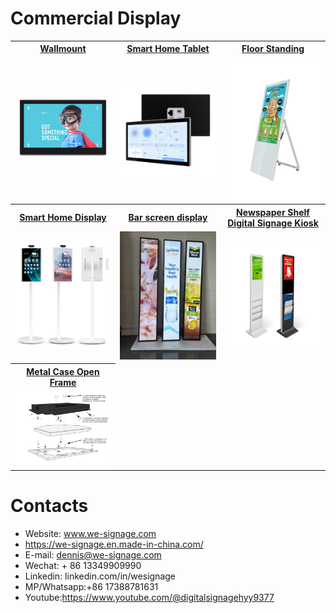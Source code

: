 # Commercial Display


<table textalign="center">
<tr>
    <th><a href="./Wallmount/">Wallmount</a></th>
    <th><a href="./Smart-Home-Table/">Smart Home Tablet</a></th>
    <th><a href="./Floor-Standing/">Floor Standing</a></th>
    
</tr>
<tr>
    <td width="33.33%"><a href="./Wallmount/"><img src="./img/1.jpg" width="100%" height="auto"/></a></td>
    <td width="33.33%"><a href="./Smart-Home-Table/"><img src="./img/s-h-table.png" width="100%" height="auto"/></a></td>
    <td width="33.33%"><a href="./Floor-Standing/"><img src="./img/3.jpg" width="100%" height="auto"/></a></td>
</tr>
<tr>
     <th><a href="./Smart-Home-Display/">Smart Home Display</a></th>
  <th><a href="./bar-screen/">Bar screen display</a></th>
  <th><a href="./newspaper-shelf-digital-signage-kiosk/">Newspaper Shelf Digital Signage Kiosk</a></th>
</tr>
<tr>
    <td width="33.33%"><a href="./Smart-Home-Display/"><img src="./img/5.jpg" width="100%" height="auto"/></a></td>
    <td width="33.33%"><a href="./bar-screen/"><img src="./img/4.jpg" width="100%" height="auto"/></a></td>
    <td width="33.33%"><a href="./newspaper-shelf-digital-signage-kiosk/"><img src="./img/6.png" width="auto" height="auto"/></a></td>
  
</tr>
<tr><th><a href="./Metal-Case-Open-Frame/">Metal Case Open Frame</a></th></tr>
<tr>
    <td width="33.33%"><a href="./Metal-Case-Open-Frame/"><img src="./img/2.jpg" width="100%" height="auto"/></a></td>
</tr>
</table>

# Contacts

- Website: www.we-signage.com
- https://we-signage.en.made-in-china.com/
- E-mail: dennis@we-signage.com
- Wechat: + 86 13349909990
- Linkedin: linkedin.com/in/wesignage
- MP/Whatsapp:+86 17388781631
- Youtube:<a href="https://www.youtube.com/@digitalsignagehyy9377">https://www.youtube.com/@digitalsignagehyy9377</a>
